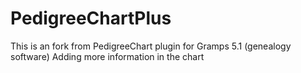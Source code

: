 # PedigreeChartPlus

This is an fork from PedigreeChart plugin for Gramps 5.1 (genealogy software) 
Adding more information in the chart
